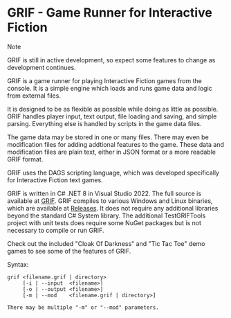 # GRIF - Game Runner for Interactive Fiction

> [!NOTE]
> GRIF is still in active development, so expect some features to change as development continues.

GRIF is a game runner for playing Interactive Fiction games from the console. It is a simple engine which loads and runs game data and logic from external files.

It is designed to be as flexible as possible while doing as little as possible. GRIF handles player input, text output, file loading and saving, and simple parsing. Everything else is handled by scripts in the game data files.

The game data may be stored in one or many files. There may even be modification files for adding addtional features to the game. These data and modification files are plain text, either in JSON format or a more readable GRIF format.

GRIF uses the DAGS scripting language, which was developed specifically for Interactive Fiction text games.

GRIF is written in C# .NET 8 in Visual Studio 2022. The full source is available at [GRIF](https://github.com/BakkerGames/GRIF). GRIF compiles to various Windows and Linux binaries, which are available at [Releases](https://github.com/BakkerGames/GRIF/releases). It does not require any additional libraries beyond the standard C# System library. The additional TestGRIFTools project with unit tests does require some NuGet packages but is not necessary to compile or run GRIF.

Check out the included "Cloak Of Darkness" and "Tic Tac Toe" demo games to see some of the features of GRIF.

Syntax:

```
grif <filename.grif | directory>
     [-i | --input  <filename>]
     [-o | --output <filename>]
     [-m | --mod    <filename.grif | directory>]

There may be multiple "-m" or "--mod" parameters.
```